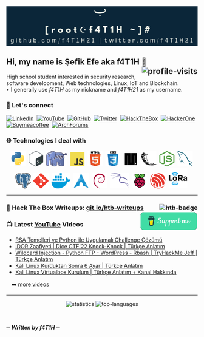 <a href="https://git.io/fatih21">
  <img src="img/banner.png" align="center">
</a>

<h2>Hi, my name is Şefik Efe aka f4T1H 👋 
  <a href="#"><img src="https://visitor-badge.laobi.icu/badge?page_id=f4T1H21.f4T1H21&left_color=grey&right_color=red" alt="profile-visits" align="right"></a>
</h2>
<p>High school student interested in security research, software development, Web technologies, Linux, IoT and Blockchain.<br/>• I generally use <i>f4T1H</i> as my nickname and <i>f4T1H21</i> as my username.</p>

<h3>🔗 Let's connect</h3>
<!-- got badge colors from simpleicons.org -->
<p align="left">
  <!-- LinkedIn -->
  <a href="https://www.linkedin.com/in/şefik-efe"><img src="https://img.shields.io/static/v1?style=flat-square&logoColor=ffffff&label=&message=%C5%9Eefik%20Efe&logo=linkedin&color=0A66C2" alt="LinkedIn"></a>&nbsp;
  <!-- YouTube -->
  <a href="https://www.youtube.com/SiberG%C3%BCvenlikT%C3%BCrk%C3%A7e"><img src="https://img.shields.io/static/v1?style=flat-square&logoColor=ffffff&label=&message=Siber%20G%C3%BCvenlik%20T%C3%BCrk%C3%A7e&logo=youtube&color=FF0000" alt="YouTube"></a>&nbsp;
  <!-- GitHub -->
  <a href="https://github.com/f4T1H21"><img src="https://img.shields.io/static/v1?style=flat-square&logoColor=ffffff&label=&message=f4T1H21&logo=github&color=181717" alt="GitHub"></a>&nbsp;
  <!-- Twitter -->
  <a href="https://twitter.com/f4T1H21"><img src="https://img.shields.io/static/v1?style=flat-square&logoColor=ffffff&label=&message=f4T1H21&logo=twitter&color=1DA1F2" alt="Twitter"></a>&nbsp;
  <!-- Hack The Box -->
  <a href="https://app.hackthebox.eu/profile/184235"><img src="https://img.shields.io/static/v1?style=flat-square&logoColor=ffffff&label=&message=f4T1H21&logo=hackthebox&color=9FEF00" alt="HackTheBox"></a>&nbsp;
  <!-- HackerOne -->
  <a href="https://hackerone.com/f4T1H21"><img src="https://img.shields.io/static/v1?style=flat-square&logoColor=ffffff&label=&message=f4T1H21&logo=hackerone&color=494649" alt="HackerOne"></a>&nbsp;
  <!-- Buy Me A Coffee -->
  <a href="https://www.buymeacoffee.com/f4T1H21"><img src="https://img.shields.io/static/v1?style=flat-square&logoColor=ffffff&label=&message=f4T1H21&logo=buymeacoffee&color=FFDD00" alt="Buymeacoffee"></a>&nbsp;
  <!-- Arch Linux Forums -->
  <a href="https://bbs.archlinux.org/profile.php?id=144010"><img src="https://img.shields.io/static/v1?style=flat-square&logoColor=ffffff&label=&message=f4T1H21&logo=archlinux&color=1793D1" alt="ArchForums"></a>
</p>

<h3>🌐 Technologies I deal with</h3>
<p align="center">
  <!-- Python -->
  <a href="https://www.python.org" target="_blank" rel="noreferrer"><img src="img/icons/python.svg" alt="python" width="42" height="42"/></a>&nbsp;
  <!-- Bash -->
  <a href="https://www.gnu.org/software/bash" target="_blank" rel="noreferrer"><img src="img/icons/bash.png" alt="bash" width="38" height="40"/></a>&nbsp;
  <!-- PHP -->
  <a href="https://www.php.net/" target="_blank" rel="noreferrer"><img src="img/icons/php.png" alt="php" width="55" height="40"/></a>&nbsp;
  <!-- JavaScript -->
  <a href="https://developer.mozilla.org/en-US/docs/Web/JavaScript" target="_blank" rel="noreferrer"><img src="img/icons/javascript.svg" alt="javascript" width="38" height="38"/></a>&nbsp;
  <!-- HTML -->
  <a href="https://www.w3.org/html" target="_blank" rel="noreferrer"><img src="img/icons/html5.svg" alt="html5" width="40" height="40"/></a>&nbsp;
  <!-- CSS -->
  <a href="https://www.w3.org/css" target="_blank" rel="noreferrer"><img src="img/icons/css3.svg" alt="css3" width="40" height="40"/></a>&nbsp;
  <!-- MicroPython -->
  <a href="https://micropython.org/" target="_blank" rel="noreferrer"><img src="img/icons/micropython.png" alt="micropython" width="38" height="38"/></a>&nbsp;
  <!-- Flask -->
  <a href="https://flask.palletsprojects.com" target="_blank" rel="noreferrer"><img src="img/icons/flask.svg" alt="flask" width="40" height="40"/></a>&nbsp;
  <!-- NodeJS -->
  <a href="https://nodejs.org" target="_blank" rel="noreferrer"><img src="img/icons/nodejs.png" alt="nodejs" width="40" height="40"/></a>&nbsp;
  <!-- MySQL -->
  <a href="https://www.mysql.com" target="_blank" rel="noreferrer"><img src="img/icons/mysql.png" alt="mysql" width="40" height="40"/></a>&nbsp;
  <!-- PostgreSQL -->
  <a href="https://www.postgresql.org" target="_blank" rel="noreferrer"><img src="img/icons/postgresql.png" alt="postgresql" width="40" height="40"/></a>&nbsp;
  <!-- Git -->
  <a href="https://git-scm.com" target="_blank" rel="noreferrer"><img src="img/icons/git.svg" alt="git" width="40" height="40"/></a>&nbsp;
  <!-- Docker -->
  <a href="https://www.docker.com" target="_blank" rel="noreferrer"><img src="img/icons/docker.png" alt="docker" width="50" height="40"/></a>&nbsp;
  <!-- Arch -->
  <a href="https://archlinux.org" target="_blank" rel="noreferrer"><img src="img/icons/arch.png" alt="arch" width="40" height="40"/></a>&nbsp;
  <!-- Debian -->
  <a href="https://www.debian.org" target="_blank" rel="noreferrer"><img src="img/icons/debian.svg" alt="debian" width="40" height="40"/></a>&nbsp;
  <!-- Kali -->
  <a href="https://www.kali.org" target="_blank" rel="noreferrer"><img src="img/icons/kali.png" alt="kali" width="50" height="40"/></a>&nbsp;
  <!-- Raspberry Pi -->
  <a href="https://www.raspberrypi.org" target="_blank" rel="noreferrer"><img src="img/icons/raspberrypi.svg" alt="raspberrypi" width="40" height="40"/></a>&nbsp;
  <!-- ESP32 -->
  <a href="https://www.espressif.com/en/products/socs/esp32" target="_blank" rel="noreferrer"><img src="img/icons/espressif.png" alt="esp32" width="40" height="40"/></a>&nbsp;
  <!-- LoRa -->
  <a href="https://lora-alliance.org" target="_blank" rel="noreferrer"><img src="img/icons/lora.png" alt="lora" width="50" height="55"/></a>&nbsp;  
</p>

<hr/>

<h3>📝 Hack The Box Writeups: <a href="https://git.io/htb-writeups">
  git.io/htb-writeups
  </a>
  <a href="https://app.hackthebox.com/profile/184235">
    <img src=https://www.hackthebox.com/badge/image/184235 align="right" alt="htb-badge">
  </a>
  <a href="https://www.buymeacoffee.com/f4T1H21">
    <img src="support.png" align="right" height="50" alt="support">
  </a>
</h3>

<h3>📺 Latest <a href="https://www.youtube.com/SiberG%C3%BCvenlikT%C3%BCrk%C3%A7e">YouTube</a> Videos</h3>

<!-- YOUTUBE-VIDEOS-LIST:START -->
- [RSA Temelleri ve Python ile Uygulamalı Challenge Çözümü](https://www.youtube.com/watch?v=P7RpaRVAV6w)
- [IDOR Zaafiyeti | Dice CTF&#39;22 Knock-Knock | Türkçe Anlatım](https://www.youtube.com/watch?v=kW6I2NnZfoQ)
- [Wildcard Injection - Python FTP - WordPress - Rbash | TryHackMe Jeff | Türkçe Anlatım](https://www.youtube.com/watch?v=OJvOKAAd-p0)
- [Kali Linux Kurduktan Sonra 6 Ayar | Türkçe Anlatım](https://www.youtube.com/watch?v=rIb1A11TUVU)
- [Kali Linux Virtualbox Kurulum | Türkçe Anlatım + Kanal Hakkında](https://www.youtube.com/watch?v=w8JFnbOniwk)
<!-- YOUTUBE-VIDEOS-LIST:END -->
&emsp;➡️ [more videos](https://www.youtube.com/SiberG%C3%BCvenlikT%C3%BCrk%C3%A7e)
<hr/>

<p align="center">
  <img height="165em" src="https://github-readme-stats.vercel.app/api?username=f4T1H21&show_icons=true&theme=algolia&count_private=true" alt="statistics">
  <img src="https://github-readme-stats.vercel.app/api/top-langs/?username=f4T1H21&layout=compact&theme=algolia" alt="top-languages">
</p>
  
<br/>

<b><i>─ Written by f4T1H ─</i></b>
